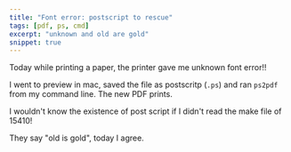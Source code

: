 ```yaml
---
title: "Font error: postscript to rescue"
tags: [pdf, ps, cmd]
excerpt: "unknown and old are gold"
snippet: true
---
```


Today while printing a paper, the printer gave me unknown font error!!

I went to preview in mac, saved the file as postscritp (`.ps`) and ran `ps2pdf`
from my command line. The new PDF prints. 

I wouldn't know the existence of post script if I didn't read the make file of
15410! 

They say "old is gold", today I agree.
